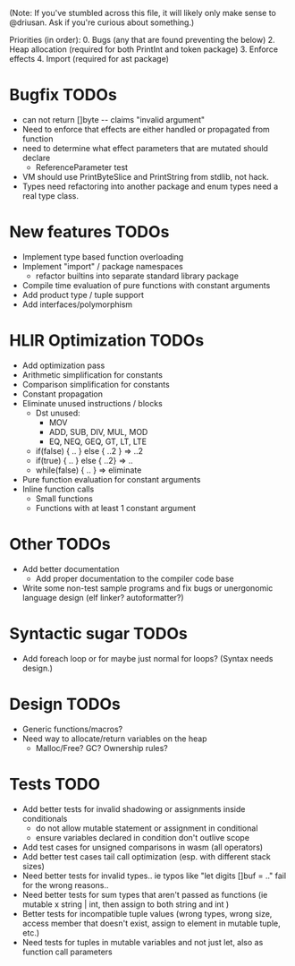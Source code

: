 (Note: If you've stumbled across this file, it will likely only make sense to @driusan. Ask if you're curious
about something.)

Priorities (in order):
0. Bugs (any that are found preventing the below)
2. Heap allocation (required for both PrintInt and token package)
3. Enforce effects
4. Import (required for ast package)

# Bugfix TODOs
- can not return []byte -- claims "invalid argument"
- Need to enforce that effects are either handled or propagated from function
- need to determine what effect parameters that are mutated should declare
	- ReferenceParameter test
- VM should use PrintByteSlice and PrintString from stdlib, not hack.
- Types need refactoring into another package and enum types need a real type class.

# New features TODOs

- Implement type based function overloading
- Implement "import" / package namespaces
	- refactor builtins into separate standard library package
- Compile time evaluation of pure functions with constant arguments
- Add product type / tuple support
- Add interfaces/polymorphism

# HLIR Optimization TODOs
- Add optimization pass
- Arithmetic simplification for constants
- Comparison simplification for constants
- Constant propagation
- Eliminate unused instructions / blocks
	- Dst unused:
		- MOV
		- ADD, SUB, DIV, MUL, MOD
		- EQ, NEQ, GEQ, GT, LT, LTE
	- if(false) { .. } else { ..2 } => ..2
	- if(true) { .. } else { ..2} => ..
	- while(false) { .. } => eliminate
- Pure function evaluation for constant arguments
- Inline function calls
	- Small functions
	- Functions with at least 1 constant argument

# Other TODOs

- Add better documentation
	- Add proper documentation to the compiler code base
- Write some non-test sample programs and fix bugs or unergonomic language design (elf linker? autoformatter?)

# Syntactic sugar TODOs

- Add foreach loop or for maybe just normal for loops? (Syntax needs design.)

# Design TODOs

- Generic functions/macros?
- Need way to allocate/return variables on the heap
	- Malloc/Free? GC? Ownership rules?

# Tests TODO
- Add better tests for invalid shadowing or assignments inside conditionals
	- do not allow mutable statement or assignment in conditional
	- ensure variables declared in condition don't outlive scope
- Add test cases for unsigned comparisons in wasm (all operators)
- Add better test cases tail call optimization (esp. with different stack sizes)
- Need better tests for invalid types.. ie typos like "let digits []buf = .." fail for the wrong reasons..
- Need better tests for sum types that aren't passed as functions (ie mutable x string | int, then assign to both string and int )
- Better tests for incompatible tuple values (wrong types, wrong size, access member that doesn't exist, assign to element in mutable tuple, etc.)
- Need tests for tuples in mutable variables and not just let, also as function call parameters

